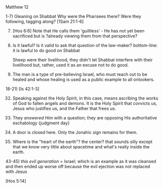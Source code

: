Matthew 12


1-7) Gleaning on Shabbat
	Why were the Pharisees there?  Were they following, tagging along?
	[1Sam 21:1-6]

7) [Hos 6:6]
	Note that He calls them 'guiltless' - He has not yet been sacrificed but is ?already viewing them from that perspective?


10) Is it lawful?  Is it valid to ask that question of the law-maker?
	bottom-line: it is lawful to do good on Shabbat

	Sheep were their livelihood, they didn't let Shabbat interfere with their livelihood but, rather, used it as an excuse not to do good.


13) The man is a type of pre-believing Israel, who must reach out to be healed and whose healing is used as a public example to all onlookers.


18-21) [Is 42:1-3]


32) Speaking against the Holy Spirit, in this case, means ascribing the works of God to fallen angels and demons.
	It is the Holy Spirit that convicts us, Jesus who justifies us, and the Father that frees us.


38) They _answered Him_ with a question; they are opposing His authoritative eschatology {judgment day}

39) A door is closed here.  Only the Jonahic sign remains for them.

40) Where is the "heart of the earth"?  the center?  that sounds silly except that we know very little about spacetime and what's really inside the earth.


43-45) _this evil generation_ = Israel; which is an example as it was cleansed and then ended up worse off because the evil ejection was not replaced with Jesus


[Hos 5:14]
